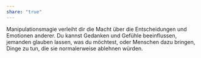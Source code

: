```yaml
---
share: "true"
---
```

Manipulationsmagie verleiht dir die Macht über die Entscheidungen und Emotionen anderer. Du kannst Gedanken und Gefühle beeinflussen, jemanden glauben lassen, was du möchtest, oder Menschen dazu bringen, Dinge zu tun, die sie normalerweise ablehnen würden.